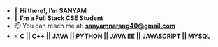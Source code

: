 - 👋 **Hi there!, I’m SANYAM**
- 👀 **I’m a Full Stack CSE Student**
- 📫 You can reach me at: **sanyamnarang40@gmail.com**
- ⚡ **C || C++ || JAVA || PYTHON || JAVA EE || JAVASCRIPT || MYSQL**

